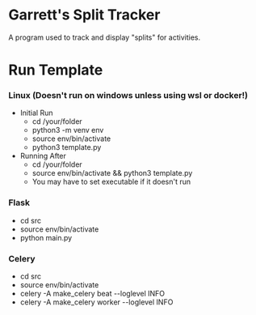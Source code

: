 # Garrett's Split Tracker

 A program used to track and display "splits" for activities.

# Run Template

### Linux (Doesn't run on windows unless using wsl or docker!)

- Initial Run
  - cd /your/folder
  - python3 -m venv env
  - source env/bin/activate
  - python3 template.py
- Running After
  - cd /your/folder
  - source env/bin/activate && python3 template.py
  - You may have to set executable if it doesn't run

### Flask

- cd src
- source env/bin/activate
- python main.py
<!--
- flask --app main run
  - flask --app main run --debug
-->

### Celery

- cd src
- source env/bin/activate
- celery -A make_celery beat --loglevel INFO
- celery -A make_celery worker --loglevel INFO
